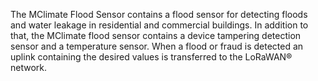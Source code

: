 The MClimate Flood Sensor contains a flood sensor for detecting floods and water leakage in residential and commercial buildings. In addition to that, the MClimate flood sensor contains a device tampering detection sensor and a temperature sensor. When a flood or fraud is detected an uplink containing the desired values is transferred to the LoRaWAN® network.
